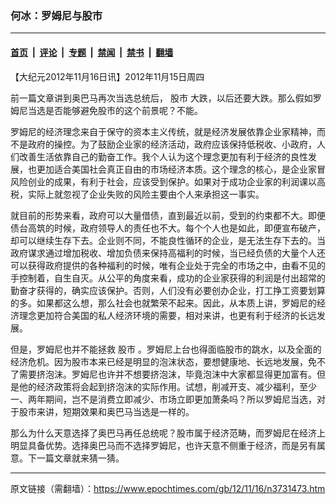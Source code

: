### 何冰：罗姆尼与股市

---

#### [首页](../../../..?n3731473) &nbsp;|&nbsp; [评论](../../../../../epoch-comment?n3731473) &nbsp;|&nbsp; [专题](../../../../../epoch-special?n3731473) &nbsp;|&nbsp; [禁闻](../../../../../epoch-news?n3731473) &nbsp;|&nbsp; [禁书](../../../../../books?n3731473) &nbsp;|&nbsp; [翻墙](https://github.com/gfw-breaker/nogfw/blob/master/README.md?n3731473)


<div class="post_content" id="artbody" itemprop="articleBody">
 <!-- article content begin -->
 <p>
  【大纪元2012年11月16日讯】2012年11月15日周四
 </p>
 <p>
  前一篇文章讲到奥巴马再次当选总统后，
  <ok href="https://www.epochtimes.com/gb/tag/%E8%82%A1%E5%B8%82.html">
   股市
  </ok>
  大跌，以后还要大跌。那么假如罗姆尼当选是否能够避免股市的这个前景呢？不能。
 </p>
 <p>
  罗姆尼的经济理念来自于保守的资本主义传统，就是经济发展依靠企业家精神，而不是政府的操控。为了鼓励企业家的经济活动，政府应该保持低税收、小政府，人们改善生活依靠自己的勤奋工作。我个人认为这个理念更加有利于经济的良性发展，也更加适合美国社会真正自由的市场经济本质。这个理念的核心，是企业家冒风险创业的成果，有利于社会，应该受到保护。如果对于成功企业家的利润课以高税，实际上就忽视了企业失败的风险主要由个人来承担这一事实。
 </p>
 <p>
  就目前的形势来看，政府可以大量借债，直到最近以前，受到的约束都不大。即便债台高筑的时候，政府领导人的责任也不大。每个个人也是如此，即便宣布破产，却可以继续生存下去。企业则不同，不能良性循环的企业，是无法生存下去的。当政府谋求通过增加税收、增加负债来保持高福利的时候，当已经负债的大量个人还可以获得政府提供的各种福利的时候，唯有企业处于完全的市场之中，由看不见的手控制着，自生自灭。从公平的角度来看，成功的企业家获得的利润是付出超常的勤奋才获得的，确实应该保护。否则，人们没有必要创办企业，打工挣工资要划算的多。如果都这么想，那么社会也就繁荣不起来。因此，从本质上讲，罗姆尼的经济理念更加符合美国的私人经济环境的需要，相对来讲，也更有利于经济的长远发展。
 </p>
 <p>
  但是，罗姆尼也并不能拯救
  <ok href="https://www.epochtimes.com/gb/tag/%E8%82%A1%E5%B8%82.html">
   股市
  </ok>
  。罗姆尼上台也得面临股市的跳水，以及全面的经济危机。因为股市本来已经是明显的泡沫状态，要想健康地、长远地发展，免不了需要挤泡沫。罗姆尼也许并不想要挤泡沫，毕竟泡沫中大家都显得更加富有。但是他的经济政策将会起到挤泡沫的实际作用。试想，削减开支、减少福利，至少一、两年期间，岂不是消费立即减少、市场立即更加萧条吗？所以罗姆尼当选，对于股市来讲，短期效果和奥巴马当选是一样的。
 </p>
 <p>
  那么为什么天意选择了奥巴马再任总统呢？股市属于经济范畴，而罗姆尼在经济上明显具备优势。选择奥巴马而不选择罗姆尼，也许天意不侧重于经济，而是另有属意。下一篇文章就来猜一猜。
 </p>
 <!-- article content end -->
 <div id="below_article_ad">
 </div>
</div>


---

原文链接（需翻墙）：https://www.epochtimes.com/gb/12/11/16/n3731473.htm